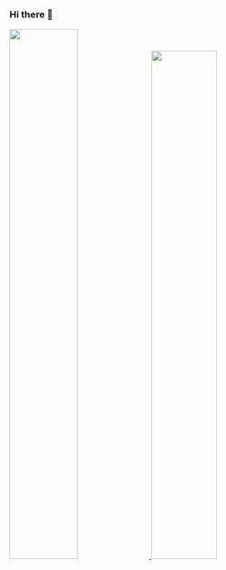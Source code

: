 ### Hi there 👋

<div aling="center">
  <a href="https://github.com/ezecael">
  <img width="49%" src="https://github-readme-stats.vercel.app/api?username=harigot&show_icons=true&theme=monokai&include_all_commits=true&count_private=true"/>
  <img width="48%" src="https://github-readme-stats.vercel.app/api/top-langs/?username=harigot&layout=compact&langs_count=6&theme=monokai"/>
</div>
<!--
**ezecael/ezecael** is a ✨ _special_ ✨ repository because its `README.md` (this file) appears on your GitHub profile.

Here are some ideas to get you started:

- 🔭 I’m currently working on ...
- 🌱 I’m currently learning ...
- 👯 I’m looking to collaborate on ...
- 🤔 I’m looking for help with ...
- 💬 Ask me about ...
- 📫 How to reach me: ...
- 😄 Pronouns: ...
- ⚡ Fun fact: ...
-->

